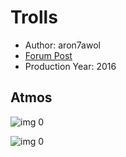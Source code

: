 # Trolls

* Author: aron7awol
* [Forum Post](https://www.avsforum.com/threads/bass-eq-for-filtered-movies.2995212/post-57021870)
* Production Year: 2016

## Atmos

![img 0](https://i.imgur.com/GqUgo3K.jpg)

![img 0](https://i.imgur.com/oWzMXYZ.jpg)

